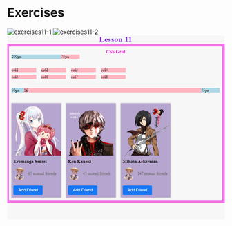 # Exercises
![exercises11-1](https://user-images.githubusercontent.com/70604577/160039283-6d1d5bbd-bb5f-4a99-bacd-0816e1653b9f.png)
![exercises11-2](https://user-images.githubusercontent.com/70604577/160039286-333941fe-1f01-4476-82ef-e30a932b2c39.png)
![Alt text](Capture.PNG)